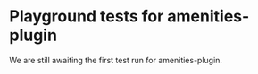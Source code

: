 # Playground tests for amenities-plugin
We are still awaiting the first test run for amenities-plugin.
